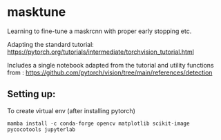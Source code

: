 # masktune 
Learning to fine-tune a maskrcnn with proper early stopping etc.

Adapting the standard tutorial:
https://pytorch.org/tutorials/intermediate/torchvision_tutorial.html

Includes a single notebook adapted from the tutorial and utility functions from :
https://github.com/pytorch/vision/tree/main/references/detection


## Setting up:
To create virtual env (after installing pytorch)

    mamba install -c conda-forge opencv matplotlib scikit-image pycocotools jupyterlab